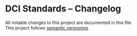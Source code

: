 # DCI Standards – Changelog

All notable changes to this project are documented in this file.  
This project follows [semantic versioning](https://semver.org/).